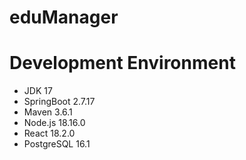 # eduManager

# Development Environment

- JDK 17
- SpringBoot 2.7.17
- Maven 3.6.1
- Node.js 18.16.0
- React 18.2.0
- PostgreSQL 16.1

